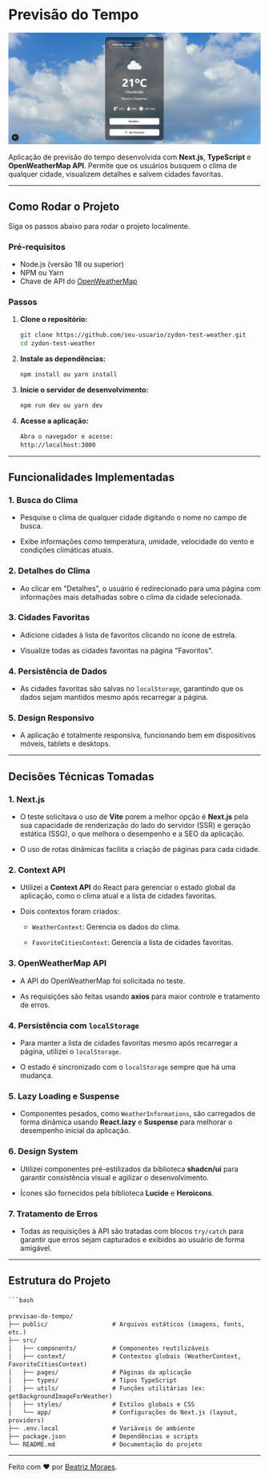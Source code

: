 # Previsão do Tempo

![Banner do Projeto](/public/assets/banner-projeto.JPG)

Aplicação de previsão do tempo desenvolvida com **Next.js**, **TypeScript** e **OpenWeatherMap API**. Permite que os usuários busquem o clima de qualquer cidade, visualizem detalhes e salvem cidades favoritas.

---

## Como Rodar o Projeto

Siga os passos abaixo para rodar o projeto localmente.

### Pré-requisitos

- Node.js (versão 18 ou superior)
- NPM ou Yarn
- Chave de API do [OpenWeatherMap](https://openweathermap.org/api)

### Passos

1. **Clone o repositório:**

   ```bash
   git clone https://github.com/seu-usuario/zydon-test-weather.git
   cd zydon-test-weather

2.  **Instale as dependências:**
	
	```bash
    npm install ou yarn install
3.  **Inicie o servidor de desenvolvimento:**

	```bash
	npm run dev ou yarn dev

5.  **Acesse a aplicação:**
    ```bash
    Abra o navegador e acesse:    
    http://localhost:3000
    

----------

## Funcionalidades Implementadas

### 1.  **Busca do Clima**

-   Pesquise o clima de qualquer cidade digitando o nome no campo de busca.
    
-   Exibe informações como temperatura, umidade, velocidade do vento e condições climáticas atuais.
    

### 2.  **Detalhes do Clima**

-   Ao clicar em "Detalhes", o usuário é redirecionado para uma página com informações mais detalhadas sobre o clima da cidade selecionada.
    

### 3.  **Cidades Favoritas**

-   Adicione cidades à lista de favoritos clicando no ícone de estrela.
    
-   Visualize todas as cidades favoritas na página "Favoritos".
    

### 4.  **Persistência de Dados**

-   As cidades favoritas são salvas no  `localStorage`, garantindo que os dados sejam mantidos mesmo após recarregar a página.
    

### 5.  **Design Responsivo**

-   A aplicação é totalmente responsiva, funcionando bem em dispositivos móveis, tablets e desktops.
    

----------

## Decisões Técnicas Tomadas

### 1.  **Next.js**

-   O teste solicitava o uso de **Vite** porem a melhor opção é **Next.js**  pela sua capacidade de renderização do lado do servidor (SSR) e geração estática (SSG), o que melhora o desempenho e a SEO da aplicação.
    
-   O uso de rotas dinâmicas facilita a criação de páginas para cada cidade.
    

### 2.  **Context API**

-   Utilizei a  **Context API**  do React para gerenciar o estado global da aplicação, como o clima atual e a lista de cidades favoritas.
    
-   Dois contextos foram criados:
    
    -   `WeatherContext`: Gerencia os dados do clima.
        
    -   `FavoriteCitiesContext`: Gerencia a lista de cidades favoritas.
        

### 3.  **OpenWeatherMap API**

-   A API do OpenWeatherMap foi solicitada no teste.
    
-   As requisições são feitas usando  **axios**  para maior controle e tratamento de erros.
    

### 4.  **Persistência com  `localStorage`**

-   Para manter a lista de cidades favoritas mesmo após recarregar a página, utilizei o  `localStorage`.
    
-   O estado é sincronizado com o  `localStorage`  sempre que há uma mudança.
    

### 5.  **Lazy Loading e Suspense**

-   Componentes pesados, como  `WeatherInformations`, são carregados de forma dinâmica usando  **React.lazy**  e  **Suspense**  para melhorar o desempenho inicial da aplicação.
    

### 6.  **Design System**

-   Utilizei componentes pré-estilizados da biblioteca  **shadcn/ui**  para garantir consistência visual e agilizar o desenvolvimento.
    
-   Ícones são fornecidos pela biblioteca  **Lucide**  e  **Heroicons**.
    

### 7.  **Tratamento de Erros**

-   Todas as requisições à API são tratadas com blocos  `try/catch`  para garantir que erros sejam capturados e exibidos ao usuário de forma amigável.
    

----------

## Estrutura do Projeto

	```bash
	
	previsao-do-tempo/
	├── public/                  # Arquivos estáticos (imagens, fonts, etc.)
	├── src/
	│   ├── components/          # Componentes reutilizáveis
	│   ├── context/             # Contextos globais (WeatherContext, FavoriteCitiesContext)
	│   ├── pages/               # Páginas da aplicação
	│   ├── types/               # Tipos TypeScript
	│   ├── utils/               # Funções utilitárias (ex: getBackgroundImageForWeather)
	│   ├── styles/              # Estilos globais e CSS
	│   └── app/                 # Configurações do Next.js (layout, providers)
	├── .env.local               # Variáveis de ambiente
	├── package.json             # Dependências e scripts
	└── README.md                # Documentação do projeto

----------

Feito com ❤️ por  [Beatriz Moraes](https://github.com/beamoraess).
